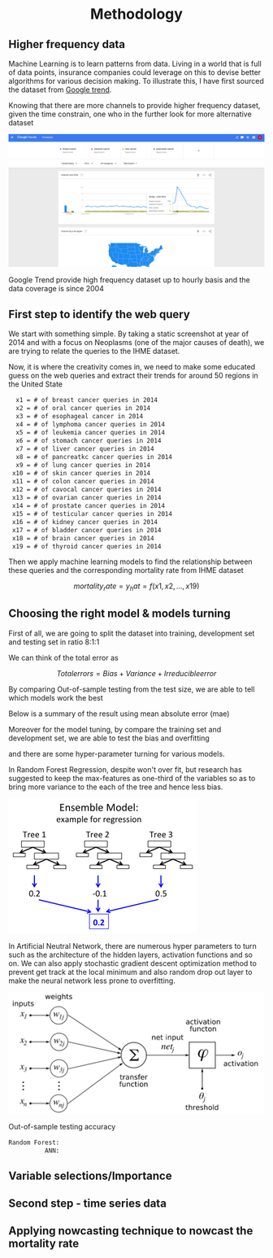 <h1 align="center">Methodology</h1>

## Higher frequency data

Machine Learning is to learn patterns from data. Living in a world that is full of data points, insurance companies could leverage on this to devise better algorithms for various decision making. To illustrate this, I have first sourced the dataset from [Google trend](https://trends.google.com/trends).

Knowing that there are more channels to provide higher frequency dataset, given the time constrain, one who in the further look for more alternative dataset

![googleTrend.png](https://raw.githubusercontent.com/stchau4work/Near_real_time_mortality_prediction/master/docs/Methodology/googleTrend.png)

Google Trend provide high frequency dataset up to hourly basis and the data coverage is since 2004

## First step to identify the web query

We start with something simple. By taking a static screenshot at year of 2014 and with a focus on Neoplasms (one of the major causes of death), we are trying to relate the queries to the IHME dataset.

Now, it is where the creativity comes in, we need to make some educated guess on the web queries and extract their trends for around 50 regions in the United State

      x1 = # of breast cancer queries in 2014
      x2 = # of oral cancer queries in 2014
      x3 = # of esophageal cancer in 2014
      x4 = # of lymphoma cancer queries in 2014
      x5 = # of leukemia cancer queries in 2014
      x6 = # of stomach cancer queries in 2014
      x7 = # of liver cancer queries in 2014
      x8 = # of pancreatkc cancer queries in 2014
      x9 = # of lung cancer queries in 2014
     x10 = # of skin cancer queries in 2014
     x11 = # of colon cancer queries in 2014
     x12 = # of cavocal cancer queries in 2014
     x13 = # of ovarian cancer queries in 2014
     x14 = # of prostate cancer queries in 2014
     x15 = # of testicular cancer queries in 2014
     x16 = # of kidney cancer queries in 2014
     x17 = # of bladder cancer queries in 2014
     x18 = # of brain cancer queries in 2014
     x19 = # of thyroid cancer queries in 2014

Then we apply machine learning models to find the relationship between these queries and the corresponding mortality rate from IHME dataset

$$ mortality_rate = y_hat = f(x1,x2, ..., x19) $$

## Choosing the right model & models turning

First of all, we are going to split the dataset into training, development set and testing set in ratio 8:1:1

We can think of the total error as

$$ Total errors = Bias + Variance + Irreducible error $$

By comparing Out-of-sample testing from the test size, we are able to tell which models work the best

Below is a summary of the result using mean absolute error (mae)

Moreover for the model tuning, by compare the training set and development set, we are able to test the bias and overfitting

and there are some hyper-parameter turning for various models.

In Random Forest Regression, despite won't over fit, but research has suggested to keep the max-features as one-third of the variables so as to bring more variance to the each of the tree and hence less bias.

![randomForest.png](https://raw.githubusercontent.com/stchau4work/Near_real_time_mortality_prediction/master/docs/Methodology/randomForest.png)

In Artificial Neutral Network, there are numerous hyper parameters to turn such as the architecture of the hidden layers, activation functions and so on. We can also apply stochastic gradient descent optimization method to prevent get track at the local minimum and also random drop out layer to make the neural network less prone to overfitting.

![ANN.png](https://raw.githubusercontent.com/stchau4work/Near_real_time_mortality_prediction/master/docs/Methodology/ANN.png)


Out-of-sample testing accuracy

    Random Forest:
              ANN:

## Variable selections/Importance


## Second step - time series data

## Applying nowcasting technique to nowcast the mortality rate

<script type="text/x-mathjax-config">
MathJax.Hub.Config({
  tex2jax: {inlineMath: [ ['$', '$'] ],
        displayMath: [ ['$$', '$$']]}
});
</script>

<script type="text/javascript" src="https://cdn.bootcss.com/mathjax/2.7.2/MathJax.js?config=default"></script>

